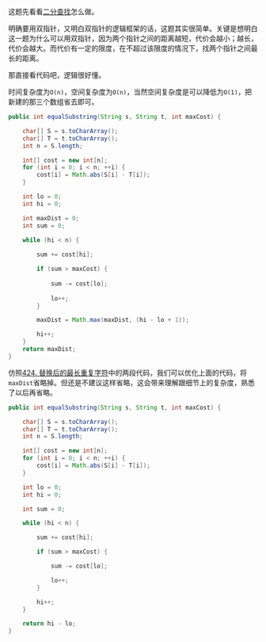 这题先看看[二分查找](https://github.com/HUST-WZY/AlgsWithRiceWine/blob/main/BinaryTree/BS/1208.%20%E5%B0%BD%E5%8F%AF%E8%83%BD%E4%BD%BF%E5%AD%97%E7%AC%A6%E4%B8%B2%E7%9B%B8%E7%AD%89.md)怎么做。

明确要用双指针，又明白双指针的逻辑框架的话，这题其实很简单。关键是想明白这一题为什么可以用双指针，因为两个指针之间的距离越短，代价会越小；越长，代价会越大。而代价有一定的限度，在不超过该限度的情况下，找两个指针之间最长的距离。

那直接看代码吧，逻辑很好懂。

时间复杂度为`O(n)`，空间复杂度为`O(n)`，当然空间复杂度是可以降低为`O(1)`，把新建的那三个数组省去即可。

```java
public int equalSubstring(String s, String t, int maxCost) {

    char[] S = s.toCharArray();
    char[] T = t.toCharArray();
    int n = S.length;

    int[] cost = new int[n];
    for (int i = 0; i < n; ++i) {
        cost[i] = Math.abs(S[i] - T[i]);
    }

    int lo = 0;
    int hi = 0;

    int maxDist = 0;
    int sum = 0;

    while (hi < n) {
        
        sum += cost[hi];

        if (sum > maxCost) {
            
            sum -= cost[lo];
            
            lo++;
        }

        maxDist = Math.max(maxDist, (hi - lo + 1));

        hi++;
    }
    return maxDist;
}
```


仿照[424. 替换后的最长重复字符](https://github.com/HUST-WZY/AlgsWithRiceWine/blob/main/DoublePointer/424.%20%E6%9B%BF%E6%8D%A2%E5%90%8E%E7%9A%84%E6%9C%80%E9%95%BF%E9%87%8D%E5%A4%8D%E5%AD%97%E7%AC%A6.md)中的两段代码，我们可以优化上面的代码，将`maxDist`省略掉。但还是不建议这样省略，这会带来理解跟细节上的复杂度，熟悉了以后再省略。

```java
public int equalSubstring(String s, String t, int maxCost) {

    char[] S = s.toCharArray();
    char[] T = t.toCharArray();
    int n = S.length;

    int[] cost = new int[n];
    for (int i = 0; i < n; ++i) {
        cost[i] = Math.abs(S[i] - T[i]);
    }

    int lo = 0;
    int hi = 0;

    int sum = 0;

    while (hi < n) {

        sum += cost[hi];

        if (sum > maxCost) {

            sum -= cost[lo];

            lo++;
        }

        hi++;
    }

    return hi - lo;
}
```
